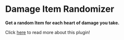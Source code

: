 #  Damage Item Randomizer
**Get a random Item for each heart of damage you take.**

Click [here](https://gelbeinhalb.com/projects/minecraft-damage-item-randomizer-plugin) to read more about this plugin!
